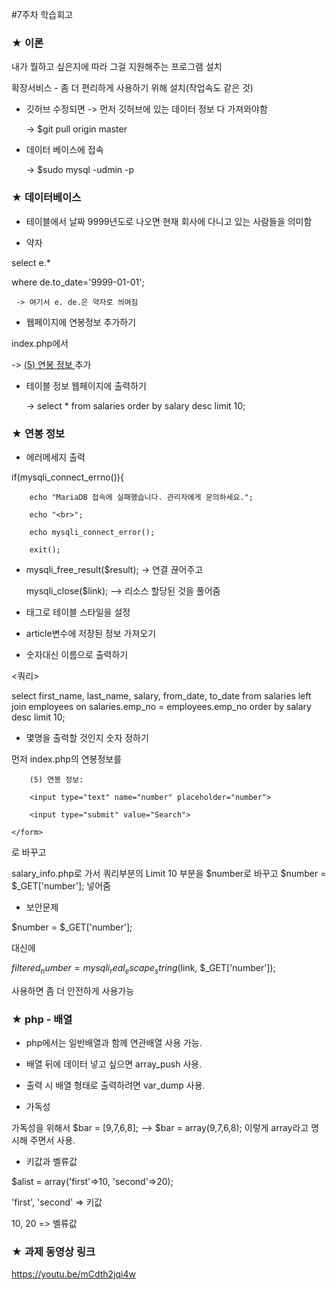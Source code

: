 #7주차 학습회고


### ★ 이론

내가 뭘하고 싶은지에 따라 그걸 지원해주는 프로그램 설치

확장서비스 - 좀 더 편리하게 사용하기 위해 설치(작업속도 같은 것)


* 깃허브 수정되면 -> 먼저 깃허브에 있는 데이터 정보 다 가져와야함
	
  -> $git pull origin master

* 데이터 베이스에 접속
  
  -> $sudo mysql -udmin -p

### ★ 데이터베이스

* 테이블에서 날짜 9999년도로 나오면 현재 회사에 다니고 있는 사람들을 의미함

* 약자

select e.*

where de.to_date='9999-01-01';

	 -> 여기서 e. de.은 약자로 씌여짐


* 웹페이지에 연봉정보 추가하기

index.php에서 

  -> <a href="salary_info.php"> (5) 연봉 정보 </a> 추가


* 테이블 정보 웹페이지에 출력하기

  -> select * from salaries order by salary desc limit 10;



### ★ 연봉 정보

* 에러메세지 출력

if(mysqli_connect_errno()){

        echo "MariaDB 접속에 실패했습니다. 관리자에게 문의하세요.";
        
        echo "<br>";
        
        echo mysqli_connect_error();
        
        exit();


* mysqli_free_result($result);  -> 연결 끊어주고

    mysqli_close($link);  --> 리소스 할당된 것을 풀어줌


* <style> </style>태그로 테이블 스타일을 설정

* article변수에 저장된 정보 가져오기

<?= $article ?> 


* 숫자대신 이름으로 출력하기

<쿼리>

select first_name, last_name, salary, from_date, to_date from salaries left join employees on salaries.emp_no = employees.emp_no order by salary desc limit 10;


* 몇명을 출력할 것인지 숫자 정하기

먼저 index.php의 연봉정보를

<form action="salary_info.php" method="GET">
  
        (5) 연봉 정보:
        
        <input type="text" name="number" placeholder="number">
        
        <input type="submit" value="Search">
        
    </form>
    
로 바꾸고

salary_info.php로 가서 쿼리부분의 Limit 10 부분을 $number로 바꾸고 $number = $_GET['number']; 넣어줌


* 보안문제

$number = $_GET['number'];

대신에

 $filtered_number = mysqli_real_escape_string($link, $_GET['number']);
 
사용하면 좀 더 안전하게 사용가능


### ★ php - 배열

* php에서는 일반배열과 함께 연관배열 사용 가능.

* 배열 뒤에 데이터 넣고 싶으면 array_push 사용.

* 출력 시 배열 형태로 출력하려면 var_dump 사용.


* 가독성 

가독성을 위해서 $bar = [9,7,6,8];  -->  $bar = array(9,7,6,8);  이렇게 array라고 명시해 주면서 사용.


* 키값과 벨류값

 $alist = array('first'=>10, 'second'=>20);

'first', 'second' => 키값

10, 20 => 벨류값


### ★ 과제 동영상 링크

<https://youtu.be/mCdth2jqi4w>

